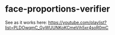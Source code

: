 # face-proportions-verifier
See as it works here: https://youtube.com/playlist?list=PLDOwqmC_GyWUUNKoKCmeVih5xr4soR0mC
